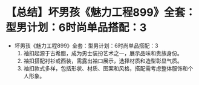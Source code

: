 # 【总结】坏男孩《魅力工程899》全套：型男计划：6时尚单品搭配：3

-   坏男孩《魅力工程899》全套：型男计划：6时尚单品搭配：3
    1.  袖扣起源于古希腊，成为男士装扮艺术之一，展示品味和贵族身份。
    2.  袖扣搭配衬衫或西装，需露出袖口展示，选择材质和造型彰显气质。
    3.  袖扣款式多样，包括形状、材质、图案和风格，搭配需考虑整体服饰和个人形象。